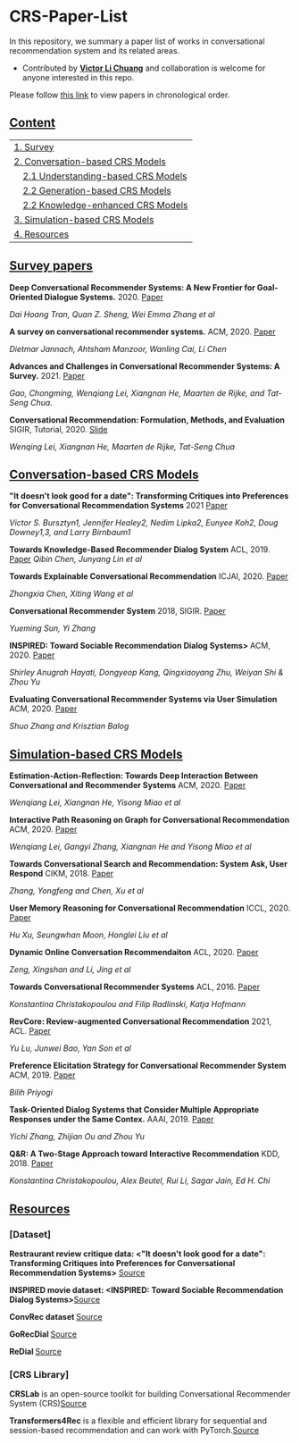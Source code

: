 [//]:<!the template comes from this repo: https://github.com/teacherpeterpan/Question-Generation-Paper-List>

# CRS-Paper-List
In this repository, we summary a paper list of works in conversational recommendation system and its related areas.


- Contributed by **[Victor Li Chuang](github.com/xiaowudeshen)** and collaboration is welcome for anyone interested in this repo.

Please follow [this link](./README_by_year.md) to view papers in chronological order. 

## [Content](#content)

<table>
<tr><td colspan="2"><a href="#survey-papers">1. Survey</a></td></tr> 
    
<tr><td colspan="2"><a href="#Conversation-based CRS Models">2. Conversation-based CRS Models</a></td></tr> 
    
<tr>
    <td>&emsp;<a href="#Understanding-based">2.1 Understanding-based CRS Models</a></td>
</tr>
<tr>
     <td>&emsp;<a href="#Generation-based">2.2 Generation-based CRS Models</a></td>
</tr>
<tr>
     <td>&emsp;<a href="#Knowledge-enhanced">2.2 Knowledge-enhanced CRS Models</a></td>
</tr> 
<tr><td colspan="2"><a href="#Simulation-based">3. Simulation-based CRS Models</a></td></tr> 
    
    
<tr><td colspan="2"><a href="#resources">4. Resources</a></td></tr>
</table>

## [Survey papers](#content)



 **Deep Conversational Recommender Systems: A New Frontier for Goal-Oriented Dialogue Systems.** 2020. [Paper](https://arxiv.org/pdf/2004.13245.pdf)

  *Dai Hoang Tran, Quan Z. Sheng, Wei Emma Zhang et al*
   
    
 **A survey on conversational recommender systems.** ACM, 2020. [Paper](https://arxiv.org/pdf/2004.00646.pdf)

  *Dietmar Jannach, Ahtsham Manzoor, Wanling Cai, Li Chen*
    
 **Advances and Challenges in Conversational Recommender Systems: A Survey.** 2021. [Paper](https://arxiv.org/pdf/2101.09459.pdf)

   *Gao, Chongming, Wenqiang Lei, Xiangnan He, Maarten de Rijke, and Tat-Seng Chua.*
    
 **Conversational Recommendation: Formulation, Methods, and Evaluation** SIGIR, Tutorial, 2020. [Slide](http://staff.ustc.edu.cn/~hexn/slides/sigir20-tutorial-CRS-slides.pdf)

   *Wenqing Lei, Xiangnan He, Maarten de Rijke, Tat-Seng Chua*
    





## [Conversation-based CRS Models](#content)

   **"It doesn't look good for a date": Transforming Critiques into Preferences for Conversational Recommendation Systems** 2021 [Paper](http://arxiv.org/abs/2109.07576)
   
   *Victor S. Bursztyn1, Jennifer Healey2, Nedim Lipka2, Eunyee Koh2, Doug Downey1,3, and Larry Birnbaum1*
   
 **Towards Knowledge-Based Recommender Dialog System** ACL, 2019. [Paper](https://arxiv.org/pdf/1908.05391)
    *Qibin Chen, Junyang Lin et al*
    
 
 **Towards Explainable Conversational Recommendation** ICJAI, 2020. [Paper](https://www.ijcai.org/proceedings/2020/0414.pdf)

  *Zhongxia Chen, Xiting Wang et al*

 **Conversational Recommender System** 2018, SIGIR. [Paper](https://arxiv.org/pdf/1806.03277)

  *Yueming Sun, Yi Zhang*
  
 **INSPIRED: Toward Sociable Recommendation Dialog Systems>** ACM, 2020. [Paper](https://aclanthology.org/2020.emnlp-main.654.pdf)
 
  *Shirley Anugrah Hayati, Dongyeop Kang, Qingxiaoyang Zhu, Weiyan Shi & Zhou Yu*
    
  **Evaluating Conversational Recommender Systems via User Simulation** ACM, 2020. [Paper](https://arxiv.org/pdf/2006.08732.pdf)

  *Shuo Zhang and Krisztian Balog*



## [Simulation-based CRS Models](#content)




 **Estimation-Action-Reflection: Towards Deep Interaction Between Conversational and Recommender Systems** ACM, 2020. [Paper](https://arxiv.org/pdf/2002.09102.pdf)

  *Wenqiang Lei, Xiangnan He, Yisong Miao et al*

 **Interactive Path Reasoning on Graph for Conversational Recommendation** ACM, 2020. [Paper](https://arxiv.org/pdf/2007.00194)

  *Wenqiang Lei, Gangyi Zhang, Xiangnan He and Yisong Miao et al*

 **Towards Conversational Search and Recommendation: System Ask, User Respond** CIKM, 2018. [Paper](http://yongfeng.me/attach/conv-search-rec-zhang2018.pdf)

  *Zhang, Yongfeng and Chen, Xu et al*


  **User Memory Reasoning for Conversational Recommendation** ICCL, 2020. [Paper](https://arxiv.org/pdf/2006.00184)

   *Hu Xu, Seungwhan Moon, Honglei Liu et al*
   
  **Dynamic Online Conversation Recommendaiton** ACL, 2020. [Paper](https://aclanthology.org/2020.acl-main.305.pdf)

  *Zeng, Xingshan and Li, Jing et al*



 **Towards Conversational Recommender Systems** ACL, 2016. [Paper](https://www.kdd.org/kdd2016/papers/files/rfp0063-christakopoulouA.pdf)

 *Konstantina Christakopoulou and Filip Radlinski, Katja Hofmann*



 **RevCore: Review-augmented Conversational Recommendation** 2021, ACL. [Paper](https://arxiv.org/pdf/2106.00957.pdf)

 *Yu Lu, Junwei Bao, Yan Son et al*

 
 **Preference Elicitation Strategy for Conversational Recommender System** ACM, 2019. [Paper](https://dl.acm.org/doi/abs/10.1145/3289600.3291604)

 *Bilih Priyogi*

 
 **Task-Oriented Dialog Systems that Consider Multiple Appropriate Responses under the Same Contex.** AAAI, 2019. [Paper](https://arxiv.org/pdf/1911.10484.pdf)

 *Yichi Zhang, Zhijian Ou and Zhou Yu*

 **Q&R: A Two-Stage Approach toward Interactive Recommendation** KDD, 2018. [Paper](https://dl-acm-org.libproxy1.nus.edu.sg/doi/pdf/10.1145/3219819.3219894)

 *Konstantina Christakopoulou, Alex Beutel, Rui Li, Sagar Jain, Ed H. Chi*











## [Resources](#resources)

### [Dataset]

 **Restraurant review critique data: <"It doesn't look good for a date": Transforming Critiques into Preferences for Conversational Recommendation Systems>** [Source](https://github.com/vbursztyn/critique-to-preference-emnlp2021)
 
 **INSPIRED movie dataset: <INSPIRED: Toward Sociable Recommendation Dialog Systems>**[Source](https://aclanthology.org/2020.emnlp-main.654.pdf)
 
 **ConvRec dataset <Conversational Recommender System>**[Source](https://arxiv.org/pdf/1806.03277.pdf)
 
 **GoRecDial <Recommendation as a Communication Game:Self-Supervised Bot-Play for Goal-oriented Dialogue>**[Source](https://aclanthology.org/D19-1203.pdf)
 
 **ReDial <Towards Deep Conversational Recommendations>**[Source](https://papers.nips.cc/paper/2018/hash/800de15c79c8d840f4e78d3af937d4d4-Abstract.html)
 
 ### [CRS Library]
 
  **CRSLab** is an open-source toolkit for building Conversational Recommender System (CRS)[Source](https://github.com/RUCAIBox/CRSLab)
 
  **Transformers4Rec** is a flexible and efficient library for sequential and session-based recommendation and can work with PyTorch.[Source](https://github.com/NVIDIA-Merlin/Transformers4Rec)
